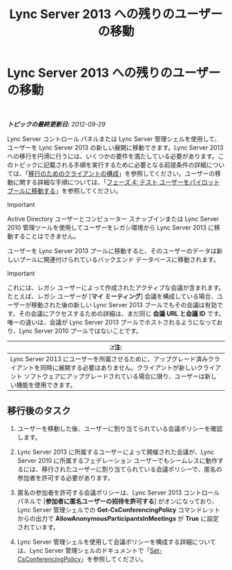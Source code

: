 ﻿---
title: Lync Server 2013 への残りのユーザーの移動
TOCTitle: Lync Server 2013 への残りのユーザーの移動
ms:assetid: 72025e1b-97d1-40e9-8a98-28c018942b48
ms:mtpsurl: https://technet.microsoft.com/ja-jp/library/JJ688090(v=OCS.15)
ms:contentKeyID: 49886997
ms.date: 05/19/2016
mtps_version: v=OCS.15
ms.translationtype: HT
---

# Lync Server 2013 への残りのユーザーの移動

 

_**トピックの最終更新日:** 2012-09-29_

Lync Server コントロール パネルまたは Lync Server 管理シェルを使用して、ユーザーを Lync Server 2013 の新しい展開に移動できます。Lync Server 2013 への移行を円滑に行うには、いくつかの要件を満たしている必要があります。このトピックに記載される手順を実行するために必要となる前提条件の詳細については、「[移行のためのクライアントの構成](configure-clients-for-migration.md)」を参照してください。ユーザーの移動に関する詳細な手順については、「[フェーズ 4: テスト ユーザーをパイロット プールに移動する](phase-4-move-test-users-to-the-pilot-pool.md)」を参照してください。


> [!IMPORTANT]
> Active Directory ユーザーとコンピューター スナップインまたは Lync Server 2010 管理ツールを使用してユーザーをレガシ環境から Lync Server 2013 に移動することはできません。



ユーザーを Lync Server 2013 プールに移動すると、そのユーザーのデータは新しいプールに関連付けられているバックエンド データベースに移動されます。


> [!IMPORTANT]
> これには、レガシ ユーザーによって作成されたアクティブな会議が含まれます。たとえば、レガシ ユーザーが [<STRONG>マイ ミーティング</STRONG>] 会議を構成している場合、ユーザーが移動された後の新しい Lync Server 2013 プールでもその会議は有効です。その会議にアクセスするための詳細は、まだ同じ <STRONG>会議 URL と会議 ID</STRONG> です。唯一の違いは、会議が Lync Server 2013 プールでホストされるようになっており、Lync Server 2010 プールではないことです。



<table>
<thead>
<tr class="header">
<th><img src="images/Gg412781.note(OCS.15).gif" title="note" alt="note" />注:</th>
</tr>
</thead>
<tbody>
<tr class="odd">
<td>Lync Server 2013 にユーザーを所属させるために、アップグレード済みクライアントを同時に展開する必要はありません。クライアントが新しいクライアント ソフトウェアにアップグレードされている場合に限り、ユーザーは新しい機能を使用できます。</td>
</tr>
</tbody>
</table>


## 移行後のタスク

1.  ユーザーを移動した後、ユーザーに割り当てられている会議ポリシーを確認します。

2.  Lync Server 2013 に所属するユーザーによって開催された会議が、Lync Server 2010 に所属するフェデレーション ユーザーでもシームレスに動作するには、移行されたユーザーに割り当てられている会議ポリシーで、匿名の参加者を許可する必要があります。

3.  匿名の参加者を許可する会議ポリシーは、Lync Server 2013 コントロール パネルで \[**参加者に匿名ユーザーの招待を許可する**\] がオンになっており、Lync Server 管理シェルでの **Get-CsConferencingPolicy** コマンドレットからの出力で **AllowAnonymousParticipantsInMeetings** が **True** に設定されています。

4.  Lync Server 管理シェルを使用して会議ポリシーを構成する詳細については、Lync Server 管理シェルのドキュメントで「[Set-CsConferencingPolicy](https://docs.microsoft.com/en-us/powershell/module/skype/Set-CsConferencingPolicy)」を参照してください。


